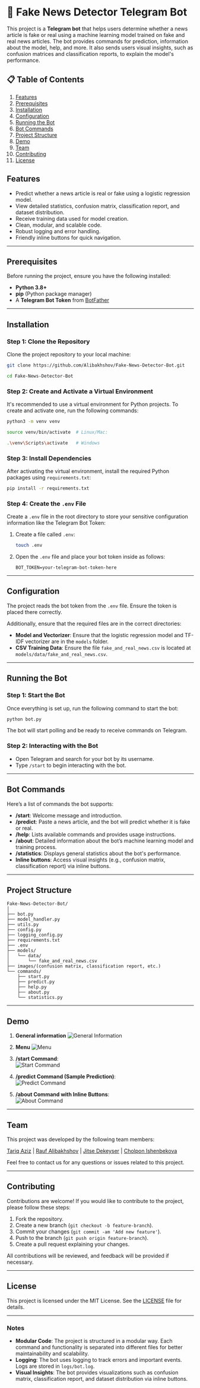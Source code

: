 # 📰 Fake News Detector Telegram Bot

This project is a **Telegram bot** that helps users determine whether a news article is fake or real using a machine learning model trained on fake and real news articles. The bot provides commands for prediction, information about the model, help, and more. It also sends users visual insights, such as confusion matrices and classification reports, to explain the model's performance.

## 📋 Table of Contents
1. [Features](#features)
2. [Prerequisites](#prerequisites)
3. [Installation](#installation)
4. [Configuration](#configuration)
5. [Running the Bot](#running-the-bot)
6. [Bot Commands](#bot-commands)
7. [Project Structure](#project-structure)
8. [Demo](#demo)
9. [Team](#team)
10. [Contributing](#contributing)
11. [License](#license)

## Features
- Predict whether a news article is real or fake using a logistic regression model.
- View detailed statistics, confusion matrix, classification report, and dataset distribution.
- Receive training data used for model creation.
- Clean, modular, and scalable code.
- Robust logging and error handling.
- Friendly inline buttons for quick navigation.

---

## Prerequisites
Before running the project, ensure you have the following installed:
- **Python 3.8+**
- **pip** (Python package manager)
- A **Telegram Bot Token** from [BotFather](https://core.telegram.org/bots#botfather)

---

## Installation

### Step 1: Clone the Repository
Clone the project repository to your local machine:
```bash
git clone https://github.com/Alibakhshov/Fake-News-Detector-Bot.git
```

```bash
cd Fake-News-Detector-Bot
```

### Step 2: Create and Activate a Virtual Environment
It's recommended to use a virtual environment for Python projects. To create and activate one, run the following commands:

```bash
python3 -m venv venv
```

```bash
source venv/bin/activate  # Linux/Mac:
```

```bash
.\venv\Scripts\activate   # Windows
```

### Step 3: Install Dependencies
After activating the virtual environment, install the required Python packages using `requirements.txt`:

```bash
pip install -r requirements.txt
```

### Step 4: Create the `.env` File
Create a `.env` file in the root directory to store your sensitive configuration information like the Telegram Bot Token:

1. Create a file called `.env`:
   ```bash
   touch .env
   ```

2. Open the `.env` file and place your bot token inside as follows:
   ```
   BOT_TOKEN=your-telegram-bot-token-here
   ```

---

## Configuration

The project reads the bot token from the `.env` file. Ensure the token is placed there correctly.

Additionally, ensure that the required files are in the correct directories:
- **Model and Vectorizer**: Ensure that the logistic regression model and TF-IDF vectorizer are in the `models` folder.
- **CSV Training Data**: Ensure the file `fake_and_real_news.csv` is located at `models/data/fake_and_real_news.csv`.

---

## Running the Bot

### Step 1: Start the Bot
Once everything is set up, run the following command to start the bot:
```bash
python bot.py
```

The bot will start polling and be ready to receive commands on Telegram.

### Step 2: Interacting with the Bot
- Open Telegram and search for your bot by its username.
- Type `/start` to begin interacting with the bot.

---

## Bot Commands

Here’s a list of commands the bot supports:
- **/start**: Welcome message and introduction.
- **/predict**: Paste a news article, and the bot will predict whether it is fake or real.
- **/help**: Lists available commands and provides usage instructions.
- **/about**: Detailed information about the bot’s machine learning model and training process.
- **/statistics**: Displays general statistics about the bot's performance.
- **Inline buttons**: Access visual insights (e.g., confusion matrix, classification report) via inline buttons.

---

## Project Structure

```
Fake-News-Detector-Bot/
│
├── bot.py                   
├── model_handler.py          
├── utils.py                  
├── config.py                
├── logging_config.py         
├── requirements.txt          
├── .env                      
├── models/                   
│   └── data/
│       └── fake_and_real_news.csv  
├── images/(confusion matrix, classification report, etc.)
└── commands/                 
    ├── start.py              
    ├── predict.py            
    ├── help.py               
    ├── about.py              
    └── statistics.py        
```

---

## Demo

1. **General information**
    ![General Information](images/demo/1.png)

2. **Menu**
    ![Menu](images/demo/menu.png)

3. **/start Command**:  
   ![Start Command](images/demo/start.png)

4. **/predict Command (Sample Prediction)**:  
   ![Predict Command](images/demo/predict.png)

5. **/about Command with Inline Buttons**:  
   ![About Command](images/demo/about.png)

---

## Team
This project was developed by the following team members:

[Tariq Aziz](https://github.com/tariqaxix/) |
[Rauf Alibakhshov](https://github.com/Alibakhshov/) |
[Jitse Dekeyser](https://github.com/) |
[Cholpon Ishenbekova](https://github.com/)

Feel free to contact us for any questions or issues related to this project.

---

## Contributing

Contributions are welcome! If you would like to contribute to the project, please follow these steps:

1. Fork the repository.
2. Create a new branch (`git checkout -b feature-branch`).
3. Commit your changes (`git commit -am 'Add new feature'`).
4. Push to the branch (`git push origin feature-branch`).
5. Create a pull request explaining your changes.

All contributions will be reviewed, and feedback will be provided if necessary.

---

## License
This project is licensed under the MIT License. See the [LICENSE](LICENSE) file for details.

---

### Notes
- **Modular Code**: The project is structured in a modular way. Each command and functionality is separated into different files for better maintainability and scalability.
- **Logging**: The bot uses logging to track errors and important events. Logs are stored in `logs/bot.log`.
- **Visual Insights**: The bot provides visualizations such as confusion matrix, classification report, and dataset distribution via inline buttons.

